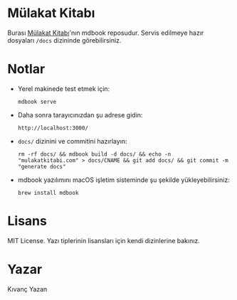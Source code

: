 # Mülakat Kitabı

Burası [Mülakat Kitabı](https://mulakatkitabi.com)'nın mdbook reposudur. Servis edilmeye hazır dosyaları `/docs` dizininde görebilirsiniz.

# Notlar

- Yerel makinede test etmek için:

      mdbook serve

- Daha sonra tarayıcınızdan şu adrese gidin:

      http://localhost:3000/

- `docs/` dizinini ve commitini hazırlayın:

      rm -rf docs/ && mdbook build -d docs/ && echo -n "mulakatkitabi.com" > docs/CNAME && git add docs/ && git commit -m "generate docs"

- mdbook yazılımını macOS işletim sisteminde şu şekilde yükleyebilirsiniz:

      brew install mdbook

# Lisans
MIT License. Yazı tiplerinin lisansları için kendi dizinlerine bakınız.

# Yazar
Kıvanç Yazan <kyzn at cpan dot org>
